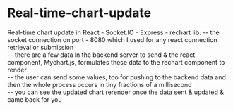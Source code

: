 # Real-time-chart-update
Real-time chart update in React - Socket.IO - Express - rechart lib.
-- the socket connection on port - 8080 which I used for any react connection retrieval or submission <br>
-- there are a few data in the backend server to send & the react component, Mychart.js, formulates these data to the rechart component to render <br>
-- the user can send some values, too for pushing to the backend data and then the whole process occurs in tiny fractions of a millisecond <br>
-- you can see the updated chart rerender once the data sent & updated & came back for you
